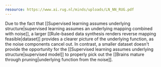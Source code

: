 ```yaml
---
resource: https://www.ai.rug.nl/minds/uploads/LN_NN_RUG.pdf
---
```


Due to the fact that [[Supervised learning assumes underlying structure|supervised learning assumes an underlying mapping combined with noise]], a larger [[Rule-based data synthesis renders reverse mapping feasible|dataset]] provides a clearer picture of the underlying function, as the noise components cancel out. In contrast, a smaller dataset doesn't provide the opportunity for the [[Supervised learning assumes underlying structure|supervised model]] to properly pick out the [[Brains mature through pruning|underlying function from the noise]].